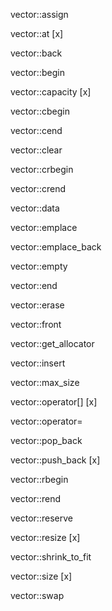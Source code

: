 vector::assign

vector::at              [x]

vector::back

vector::begin

vector::capacity        [x]

vector::cbegin

vector::cend

vector::clear

vector::crbegin

vector::crend

vector::data

vector::emplace

vector::emplace_back

vector::empty

vector::end

vector::erase

vector::front

vector::get_allocator

vector::insert

vector::max_size

vector::operator[]      [x]

vector::operator=

vector::pop_back

vector::push_back       [x]

vector::rbegin

vector::rend

vector::reserve

vector::resize          [x]

vector::shrink_to_fit

vector::size            [x]

vector::swap

